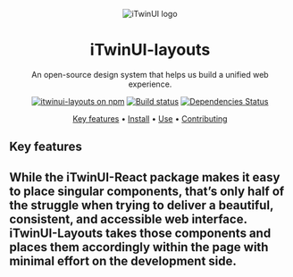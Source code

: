 <p align="center">
  <img src="https://itwinplatformcdn.azureedge.net/iTwinUI/iTwinUI-logo.png" alt="iTwinUI logo" />
</p>

<h1 align="center">iTwinUI-layouts</h1>

<p align="center">An open-source design system that helps us build a unified web experience.</p>
  
<div align="center">
  
  [![itwinui-layouts on npm](https://img.shields.io/npm/v/@itwin/itwinui-layouts)](https://www.npmjs.com/package/@itwin/itwinui-layouts)
  [![Build status](https://github.com/iTwin/iTwinUI/actions/workflows/build.yml/badge.svg?branch=main)](https://github.com/iTwin/iTwinUI/actions/workflows/build.yml?query=branch%3Amain)
  [![Dependencies Status](https://img.shields.io/badge/dependencies-none-brightgreen)](https://www.npmjs.com/package/@itwin/itwinui-layouts?activeTab=dependencies)

</div>

<div align="center">
  
  [Key features](#key-features) • [Install](#install) • [Use](#use) • [Contributing](#contributing)

</div>

## Key features

While the iTwinUI-React package makes it easy to place singular components, that’s only half of the struggle when trying to deliver a beautiful, consistent, and accessible web interface.  
iTwinUI-Layouts takes those components and places them accordingly within the page with minimal effort on the development side.
---
